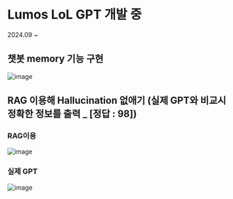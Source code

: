 # Lumos LoL GPT 개발 중

2024.09 ~

## 챗봇 memory 기능 구현
![image](https://github.com/user-attachments/assets/f5f1762d-16b1-4459-ab54-963acc3d4585)

## RAG 이용해 Hallucination 없애기 (실제 GPT와 비교시 정확한 정보를 출력 _ [정답 : 98])
### RAG이용
![image](https://github.com/user-attachments/assets/a089db61-003f-4f42-989b-3ef41f3f8d57)
### 실제 GPT
![image](https://github.com/user-attachments/assets/8bc229b7-8f1a-4191-932f-6d8c153d77f2)

